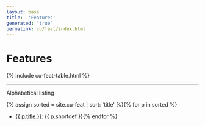 ```yaml
---
layout: base
title:  'Features'
generated: 'true'
permalink: cu/feat/index.html
---
```


# Features

{% include cu-feat-table.html %}

----------

Alphabetical listing

{% assign sorted = site.cu-feat | sort: 'title' %}{% for p in sorted %}
* [{{ p.title }}](): {{ p.shortdef }}{% endfor %}
